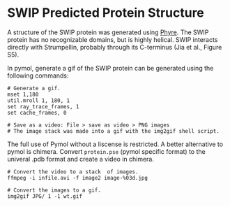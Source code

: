 # SWIP Predicted Protein Structure
A structure of the SWIP protein was generated using [Phyre]().
The SWIP protein has no recognizable domains, but is highly helical. 
SWIP interacts directly with Strumpellin, probably through its C-terminus (Jia
et al., Figure S5).

In pymol, generate a gif of the SWIP protein can be generated using the following commands:
```
# Generate a gif.
mset 1,180 
util.mroll 1, 180, 1
set ray_trace_frames, 1 
set cache_frames, 0

# Save as a video: File > save as video > PNG images
# The image stack was made into a gif with the img2gif shell script.

```

The full use of Pymol without a liscense is restricted.
A better alternative to pymol is chimera. Convert `protein.pse` (pymol specific format) 
to the univeral .pdb format and create a video in chimera.

```
# Convert the video to a stack  of images.
ffmpeg -i infile.avi -f image2 image-%03d.jpg

# Convert the images to a gif.
img2gif JPG/ 1 -1 wt.gif
```

